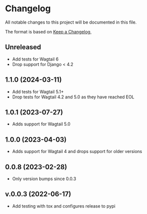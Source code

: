 # Changelog

All notable changes to this project will be documented in this file.

The format is based on [Keep a Changelog](https://keepachangelog.com/en/1.0.0/),

## Unreleased

- Add tests for Wagtail 6
- Drop support for Django < 4.2

## 1.1.0 (2024-03-11)

- Add tests for Wagtail 5.1+
- Drop tests for Wagtail 4.2 and 5.0 as they have reached EOL

## 1.0.1 (2023-07-27)

- Adds support for Wagtail 5.0

## 1.0.0 (2023-04-03)

- Adds support for Wagtail 4 and drops support for older versions

## 0.0.8 (2023-02-28)

- Only version bumps since 0.0.3

## v.0.0.3 (2022-06-17)

- Add testing with tox and configures release to pypi
